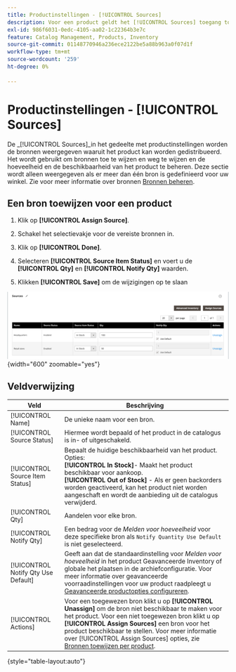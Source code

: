 ```yaml
---
title: Productinstellingen - [!UICONTROL Sources]
description: Voor een product geldt het [!UICONTROL Sources] toegang tot de [!DNL Inventory Management] bronnen waaruit het product kan worden gedistribueerd.
exl-id: 986f6031-0edc-4105-aa02-1c22364b3e7c
feature: Catalog Management, Products, Inventory
source-git-commit: 01148770946a236ece2122be5a88b963a0f07d1f
workflow-type: tm+mt
source-wordcount: '259'
ht-degree: 0%

---
```


# Productinstellingen - [!UICONTROL Sources]

De _[!UICONTROL Sources]_in het gedeelte met productinstellingen worden de bronnen weergegeven waaruit het product kan worden gedistribueerd. Het wordt gebruikt om bronnen toe te wijzen en weg te wijzen en de hoeveelheid en de beschikbaarheid van het product te beheren. Deze sectie wordt alleen weergegeven als er meer dan één bron is gedefinieerd voor uw winkel. Zie voor meer informatie over bronnen [Bronnen beheren](../inventory-management/sources-manage.md).

## Een bron toewijzen voor een product

1. Klik op **[!UICONTROL Assign Source]**.

1. Schakel het selectievakje voor de vereiste bronnen in.

1. Klik op **[!UICONTROL Done]**.

1. Selecteren **[!UICONTROL Source Item Status]** en voert u de **[!UICONTROL Qty]** en **[!UICONTROL Notify Qty]** waarden.

1. Klikken **[!UICONTROL Save]** om de wijzigingen op te slaan

![Bronweergave](./assets/catalog-sources-list.png){width="600" zoomable="yes"}

## Veldverwijzing

| Veld | Beschrijving |
|--- |--- |
| [!UICONTROL Name] | De unieke naam voor een bron. |
| [!UICONTROL Source Status] | Hiermee wordt bepaald of het product in de catalogus is in- of uitgeschakeld. |
| [!UICONTROL Source Item Status] | Bepaalt de huidige beschikbaarheid van het product. Opties:<br />**[!UICONTROL In Stock]**- Maakt het product beschikbaar voor aankoop.<br />**[!UICONTROL Out of Stock]** - Als er geen backorders worden geactiveerd, kan het product niet worden aangeschaft en wordt de aanbieding uit de catalogus verwijderd. |
| [!UICONTROL Qty] | Aandelen voor elke bron. |
| [!UICONTROL Notify Qty] | Een bedrag voor de _Melden voor hoeveelheid_ voor deze specifieke bron als `Notify Quantity Use Default` is niet geselecteerd. |
| [!UICONTROL Notify Qty Use Default] | Geeft aan dat de standaardinstelling voor _Melden voor hoeveelheid_ in het product Geavanceerde Inventory of globale het plaatsen in de archiefconfiguratie. Voor meer informatie over geavanceerde voorraadinstellingen voor uw product raadpleegt u [Geavanceerde productopties configureren](../inventory-management/product-options.md). |
| [!UICONTROL Actions] | Voor een toegewezen bron klikt u op **[!UICONTROL Unassign]** om de bron niet beschikbaar te maken voor het product. Voor een niet toegewezen bron klikt u op **[!UICONTROL Assign Sources]** een bron voor het product beschikbaar te stellen. Voor meer informatie over [!UICONTROL Assign Sources] opties, zie [Bronnen toewijzen per product](../inventory-management/sources-assign-per-product.md). |

{style="table-layout:auto"}
